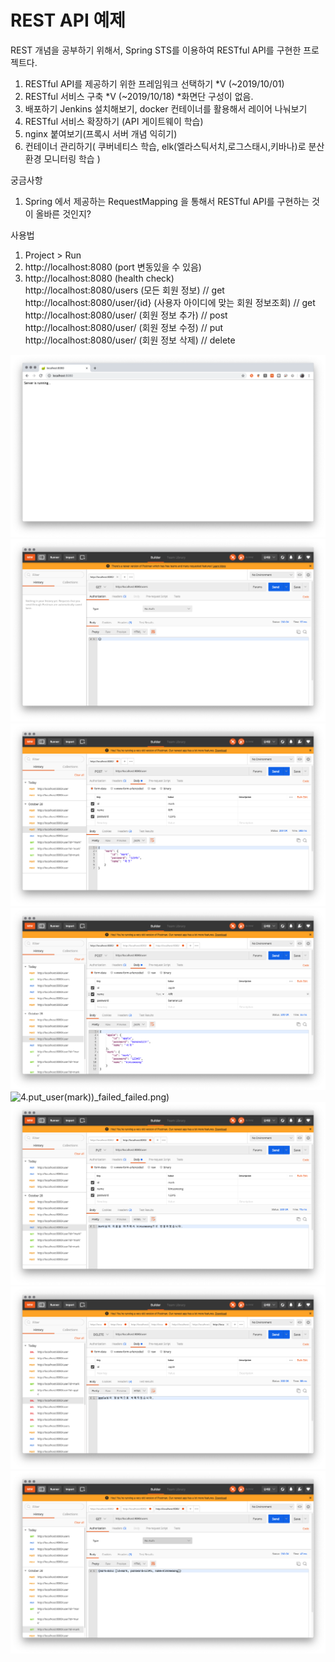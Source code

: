 # REST API 예제

REST 개념을 공부하기 위해서, Spring STS를 이용하여 RESTful API를 구현한 프로젝트다.


1. RESTful API를 제공하기 위한 프레임워크 선택하기 *V (~2019/10/01)
2. RESTful 서비스 구축 *V (~2019/10/18) *화면단 구성이 없음.
3. 배포하기 Jenkins 설치해보기, docker 컨테이너를 활용해서 레이어 나눠보기
4. RESTful 서비스 확장하기 (API 게이트웨이 학습)
5. nginx 붙여보기(프록시 서버 개념 익히기)
6. 컨테이너 관리하기( 쿠버네티스 학습, elk(엘라스틱서치,로그스태시,키바나)로 분산 환경 모니터링 학습 )


궁금사항
1. Spring 에서 제공하는 RequestMapping 을 통해서 RESTful API를 구현하는 것이 올바른 것인지?


사용법
1. Project > Run
2. http://localhost:8080 (port 변동있을 수 있음)
3. http://localhost:8080 (health check)  
   http://localhost:8080/users (모든 회원 정보) // get  
   http://localhost:8080/user/{id} (사용자 아이디에 맞는 회원 정보조회) // get  
   http://localhost:8080/user/ (회원 정보 추가) // post  
   http://localhost:8080/user/ (회원 정보 수정) // put  
   http://localhost:8080/user/ (회원 정보 삭제) // delete


![main](./screenshot/0.main.png)   
![1.users](./screenshot/1.users.png)
![2.add_user(mark)](./screenshot/2.add_user(mark).png)
![3.add_user(apple)](./screenshot/3.add_user(apple).png)
![4.put_user(mark))_failed](./screenshot/4.put_user(mark))_failed.png)
![5.put_user(mark)_success](./screenshot/5.put_user(mark)_success.png)
![6.delete_user(apple)](./screenshot/6.delete_user(apple).png)
![7.users_after_delete](./screenshot/7.users_after_delete.png)
